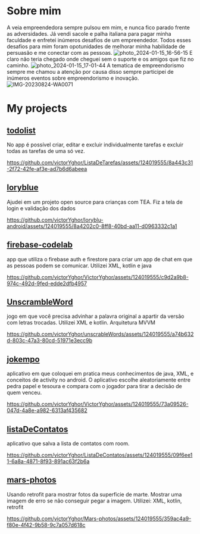 # Sobre mim
A veia empreendedora sempre pulsou em mim, e nunca fico parado frente as adversidades. Já vendi sacole e palha italiana para pagar minha faculdade e enfretei inúmeros desafios de um empreendedor. Todos esses desafios para mim foram opotunidades de melhorar minha habilidade de persuasão e me conectar com as pessoas.
![photo_2024-01-15_16-56-15](https://github.com/victorYghor/VictorYghor/assets/124019555/499453bd-8930-41b4-8af8-60c221fd26c1)
E claro não teria chegado onde cheguei sem o suporte e os amigos que fiz no caminho.
![photo_2024-01-15_17-01-44](https://github.com/victorYghor/VictorYghor/assets/124019555/d1df3724-eeaf-440b-a6be-a7fc1747f3c0)
A tematica de empreendorismo sempre me chamou a atenção por causa disso sempre participei de inúmeros eventos sobre empreendorismo e inovação.
![IMG-20230824-WA0071](https://github.com/victorYghor/VictorYghor/assets/124019555/16734ff3-2fc0-4127-9613-cbfebf88a9b7)

# My projects
## [todolist](https://github.com/victorYghor/ListaDeTarefas)
No app é possível criar, editar e excluir individualmente tarefas e excluir todas as tarefas de uma só vez.

https://github.com/victorYghor/ListaDeTarefas/assets/124019555/8a443c31-2f72-42fe-af3e-ad7b6d6abeea

## [loryblue](https://github.com/loryblu/loryblu-android)
Ajudei em um projeto open source para crianças com TEA. Fiz a tela de login e validação dos dados

https://github.com/victorYghor/loryblu-android/assets/124019555/8a4202c0-8ff8-40bd-aa11-d0963332c1a1

## [firebase-codelab](https://github.com/victorYghor/firebase-codelab)
app que utiliza o firebase auth e firestore para criar um app de chat em que as pessoas podem se comunicar. Utilizei XML, kotlin e java

https://github.com/victorYghor/VictorYghor/assets/124019555/c9d2a9b8-974c-492d-9fed-edde2dfb4957


## [UnscrambleWord](https://github.com/victorYghor/unscrableWords)
jogo em que você precisa advinhar a palavra original a apartir da versão com letras trocadas. Utilizei XML e kotlin. Arquitetura MVVM

https://github.com/victorYghor/unscrableWords/assets/124019555/a74b632d-803c-47a3-80cd-51971e3ecc9b

## [jokempo](https://github.com/victorYghor/jokempo)
aplicativo em que coloquei em pratica meus conhecimentos de java, XML, e conceitos de activity no android. O aplicativo escolhe aleatoriamente entre pedra papel e tesoura e compara com o jogador para tirar a decisão de quem venceu.

https://github.com/victorYghor/VictorYghor/assets/124019555/73a09526-047d-4a8e-a982-6313af435682

## [listaDeContatos](https://github.com/victorYghor/ListaDeContatos)
aplicativo que salva a lista de contatos com room.

https://github.com/victorYghor/ListaDeContatos/assets/124019555/09f6ee11-6a8a-4871-8f93-891ac63f2b6a

## [mars-photos](https://github.com/victorYghor/Mars-photos)
Usando retrofit para mostrar fotos da superficie de marte. Mostrar uma imagem de erro se não conseguir pegar a imagem.
Utilizei: XML, kotlin, retrofit

https://github.com/victorYghor/Mars-photos/assets/124019555/359ac4a9-f80e-4f42-9b58-9c7a057d618c


<!--
**victorYghor/VictorYghor** is a ✨ _special_ ✨ repository because its `README.md` (this file) appears on your GitHub profile.

Here are some ideas to get you started:

- 🔭 I’m currently working on ...
- 🌱 I’m currently learning ...
- 👯 I’m looking to collaborate on ...
- 🤔 I’m looking for help with ...
- 💬 Ask me about ...
- 📫 How to reach me: ...
- 😄 Pronouns: ...
- ⚡ Fun fact: ...
-->
